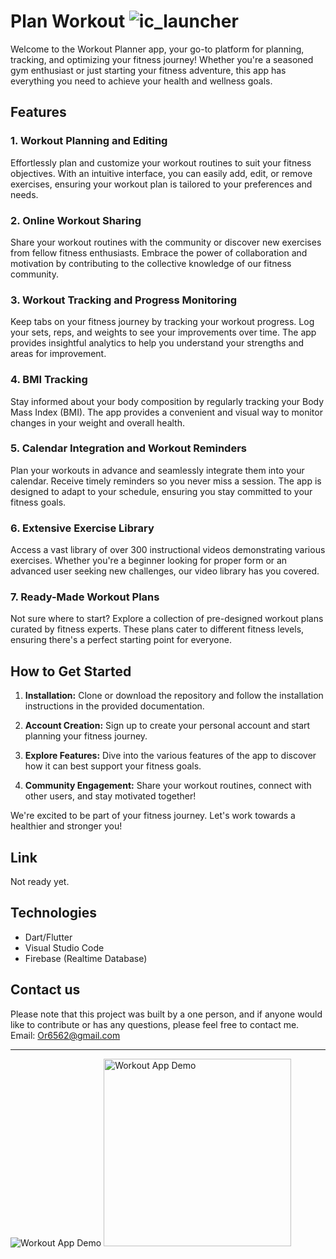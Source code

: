 # **Plan Workout** ![ic_launcher](https://github.com/OrHava/plan_workout/assets/116579286/387f49cb-bd80-4c92-ae43-eb3ee865a237)
Welcome to the Workout Planner app, your go-to platform for planning, tracking, and optimizing your fitness journey! Whether you're a seasoned gym enthusiast or just starting your fitness adventure, this app has everything you need to achieve your health and wellness goals.

## Features

### 1. **Workout Planning and Editing**

Effortlessly plan and customize your workout routines to suit your fitness objectives. With an intuitive interface, you can easily add, edit, or remove exercises, ensuring your workout plan is tailored to your preferences and needs.

### 2. **Online Workout Sharing**

Share your workout routines with the community or discover new exercises from fellow fitness enthusiasts. Embrace the power of collaboration and motivation by contributing to the collective knowledge of our fitness community.

### 3. **Workout Tracking and Progress Monitoring**

Keep tabs on your fitness journey by tracking your workout progress. Log your sets, reps, and weights to see your improvements over time. The app provides insightful analytics to help you understand your strengths and areas for improvement.

### 4. **BMI Tracking**

Stay informed about your body composition by regularly tracking your Body Mass Index (BMI). The app provides a convenient and visual way to monitor changes in your weight and overall health.

### 5. **Calendar Integration and Workout Reminders**

Plan your workouts in advance and seamlessly integrate them into your calendar. Receive timely reminders so you never miss a session. The app is designed to adapt to your schedule, ensuring you stay committed to your fitness goals.

### 6. **Extensive Exercise Library**

Access a vast library of over 300 instructional videos demonstrating various exercises. Whether you're a beginner looking for proper form or an advanced user seeking new challenges, our video library has you covered.

### 7. **Ready-Made Workout Plans**

Not sure where to start? Explore a collection of pre-designed workout plans curated by fitness experts. These plans cater to different fitness levels, ensuring there's a perfect starting point for everyone.

## How to Get Started

1. **Installation:** Clone or download the repository and follow the installation instructions in the provided documentation.

2. **Account Creation:** Sign up to create your personal account and start planning your fitness journey.

3. **Explore Features:** Dive into the various features of the app to discover how it can best support your fitness goals.

4. **Community Engagement:** Share your workout routines, connect with other users, and stay motivated together!

We're excited to be part of your fitness journey. Let's work towards a healthier and stronger you!

## Link
Not ready yet.

##  Technologies
- Dart/Flutter
- Visual Studio Code
- Firebase (Realtime Database)



## Contact us
Please note that this project was built by a one person, and if anyone would like to contribute or has any questions, please feel free to contact me. 
Email: Or6562@gmail.com


------------
![Workout App Demo](https://i.imgur.com/z0gyO0m.gif)
<img src="https://i.imgur.com/z0gyO0m.gif" alt="Workout App Demo" style="width: 300px;"/>
